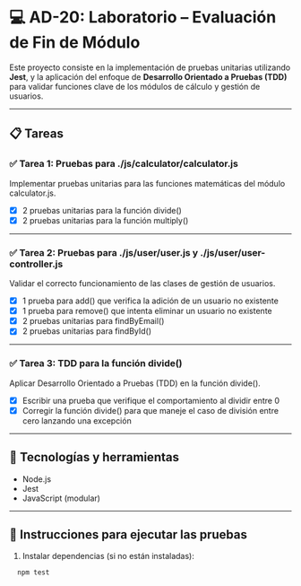 # 💻 AD-20: Laboratorio – Evaluación de Fin de Módulo

Este proyecto consiste en la implementación de pruebas unitarias utilizando **Jest**, y la aplicación del enfoque de **Desarrollo Orientado a Pruebas (TDD)** para validar funciones clave de los módulos de cálculo y gestión de usuarios.

---

## 📋 Tareas

### ✅ Tarea 1: Pruebas para ./js/calculator/calculator.js

Implementar pruebas unitarias para las funciones matemáticas del módulo calculator.js.

- [x] 2 pruebas unitarias para la función divide()
- [x] 2 pruebas unitarias para la función multiply()

---

### ✅ Tarea 2: Pruebas para ./js/user/user.js y ./js/user/user-controller.js

Validar el correcto funcionamiento de las clases de gestión de usuarios.

- [x] 1 prueba para add() que verifica la adición de un usuario no existente
- [x] 1 prueba para remove() que intenta eliminar un usuario no existente
- [x] 2 pruebas unitarias para findByEmail()
- [x] 2 pruebas unitarias para findById()

---

### ✅ Tarea 3: TDD para la función divide()

Aplicar Desarrollo Orientado a Pruebas (TDD) en la función divide().

- [x] Escribir una prueba que verifique el comportamiento al dividir entre 0
- [x] Corregir la función divide() para que maneje el caso de división entre cero lanzando una excepción

---

## 🧪 Tecnologías y herramientas

- Node.js
- Jest
- JavaScript (modular)

---

## 🚀 Instrucciones para ejecutar las pruebas

1. Instalar dependencias (si no están instaladas):

   
```bash
  npm test
```
